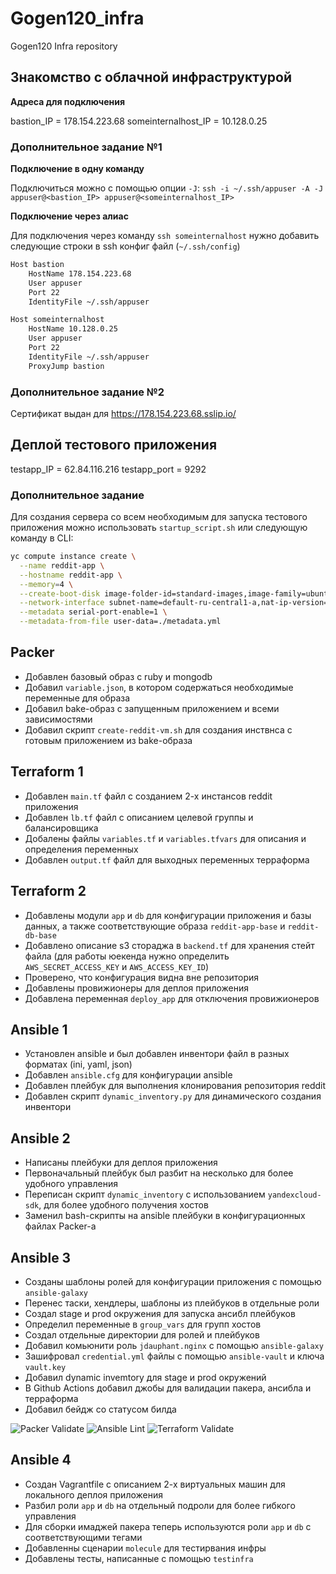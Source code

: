 # Gogen120_infra
Gogen120 Infra repository

## Знакомство с облачной инфраструктурой

**Адреса для подключения**

bastion_IP = 178.154.223.68
someinternalhost_IP = 10.128.0.25

### Дополнительное задание №1

**Подключение в одну команду**

Подключиться можно с помощью опции `-J`: `ssh -i ~/.ssh/appuser -A -J appuser@<bastion_IP> appuser@<someinternalhost_IP>`

**Подключение через алиас**

Для подключения через команду `ssh someinternalhost` нужно добавить следующие строки в ssh конфиг файл (`~/.ssh/config`)

```bash
Host bastion
    HostName 178.154.223.68
    User appuser
    Port 22
    IdentityFile ~/.ssh/appuser

Host someinternalhost
    HostName 10.128.0.25
    User appuser
    Port 22
    IdentityFile ~/.ssh/appuser
    ProxyJump bastion
```

### Дополнительное задание №2

Сертификат выдан для https://178.154.223.68.sslip.io/

## Деплой тестового приложения

testapp_IP = 62.84.116.216
testapp_port = 9292

### Дополнительное задание

Для создания сервера со всем необходимым для запуска тестового приложения можно использовать `startup_script.sh` или следующую команду в CLI:

```bash
yc compute instance create \
  --name reddit-app \
  --hostname reddit-app \
  --memory=4 \
  --create-boot-disk image-folder-id=standard-images,image-family=ubuntu-1604-lts,size=10GB \
  --network-interface subnet-name=default-ru-central1-a,nat-ip-version=ipv4 \
  --metadata serial-port-enable=1 \
  --metadata-from-file user-data=./metadata.yml
```

## Packer

* Добавлен базовый образ с ruby и mongodb
* Добавил `variable.json`, в котором содержаться необходимые переменные для образа
* Добавил bake-образ c запущенным приложением и всеми зависимостями
* Добавил скрипт `create-reddit-vm.sh` для создания инствнса с готовым приложением из bake-образа

## Terraform 1

* Добавлен `main.tf` файл с созданием 2-х инстансов reddit приложения
* Добавлен `lb.tf` файл с описанием целевой группы и балансировщика
* Добалены файлы `variables.tf` и `variables.tfvars` для описания и определения переменных
* Добавлен `output.tf` файл для выходных переменных терраформа

## Terraform 2

* Добавлены модули `app` и `db` для конфигурации приложения и базы данных, а также соответствующие образа `reddit-app-base` и `reddit-db-base`
* Добавлено описание s3 стораджа в `backend.tf` для хранения стейт файла (для работы юекенда нужно определить `AWS_SECRET_ACCESS_KEY` и `AWS_ACCESS_KEY_ID`)
* Проверено, что конфигурация видна вне репозитория
* Добавлены провижионеры для деплоя приложения
* Добавлена переменная `deploy_app` для отключения провижионеров

## Ansible 1

* Установлен ansible и был добавлен инвентори файл в разных форматах (ini, yaml, json)
* Добавлен `ansible.cfg` для конфигурации ansible
* Добавлен плейбук для выполнения клонирования репозитория reddit
* Добавлен скрипт `dynamic_inventory.py` для динамического создания инвентори

## Ansible 2

* Написаны плейбуки для деплоя приложения
* Первоначальный плейбук был разбит на несколько для более удобного управления
* Переписан скрипт `dynamic_inventory` с использованием `yandexcloud-sdk`, для более удобного получения хостов
* Заменил bash-скрипты на ansible плейбуки в конфигурационных файлах Packer-а

## Ansible 3

* Созданы шаблоны ролей для конфигурации приложения с помощью `ansible-galaxy`
* Перенес таски, хендлеры, шаблоны из плейбуков в отдельные роли
* Создал stage и prod окружения для запуска ансибл плейбуков
* Определил переменные в `group_vars` для групп хостов
* Создал отдельные директории для ролей и плейбуков
* Добавил комьюнити роль `jdauphant.nginx` с помощью `ansible-galaxy`
* Зашифровал `credential.yml` файлы с помощью `ansible-vault` и ключа `vault.key`
* Добавил dynamic invemtory для stage и prod окружений
* В Github Actions добавил джобы для валидации пакера, ансибла и терраформа
* Добавил бейдж со статусом билда

![Packer Validate](https://github.com/Otus-DevOps-2021-08/Gogen120_infra/actions/workflows/packer_validate.yml/badge.svg)
![Ansible Lint](https://github.com/Otus-DevOps-2021-08/Gogen120_infra/actions/workflows/ansible_lint.yml/badge.svg)
![Terraform Validate](https://github.com/Otus-DevOps-2021-08/Gogen120_infra/actions/workflows/terraform_validate.yml/badge.svg)

## Ansible 4

* Создан Vagrantfile с описанием 2-х виртуальных машин для локального деплоя приложения
* Разбил роли `app` и `db` на отдельный подроли для более гибкого управления
* Для сборки имаджей пакера теперь используются роли `app` и `db` с соответствующими тегами
* Добавленны сценарии `molecule` для тестирвания инфры
* Добавлены тесты, написанные с помощью `testinfra`
